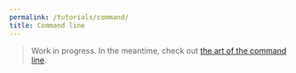 ```yaml
---
permalink: /tutorials/command/
title: Command line
---
```


> Work in progress. In the meantime, check out [the art of the command line](https://github.com/jlevy/the-art-of-command-line).